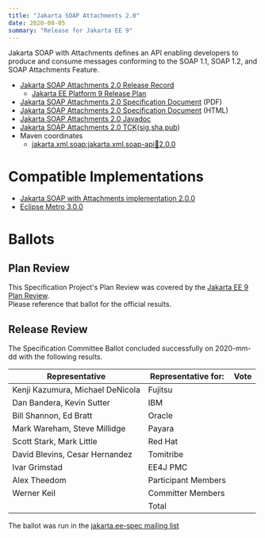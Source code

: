 ```yaml
---
title: "Jakarta SOAP Attachments 2.0"
date: 2020-08-05
summary: "Release for Jakarta EE 9"
---
```

Jakarta SOAP with Attachments defines an API enabling developers to produce
and consume messages conforming to the SOAP 1.1, SOAP 1.2, and SOAP Attachments Feature.

* [Jakarta SOAP Attachments 2.0 Release Record](https://projects.eclipse.org/projects/ee4j.jaxws/releases/2.0-jakarta-soap-attachments)
  * [Jakarta EE Platform 9 Release Plan](https://eclipse-ee4j.github.io/jakartaee-platform/jakartaee9/JakartaEE9ReleasePlan)
* [Jakarta SOAP Attachments 2.0 Specification Document](./soap-spec-2.0.pdf) (PDF)
* [Jakarta SOAP Attachments 2.0 Specification Document](./soap-spec-2.0.html) (HTML)
* [Jakarta SOAP Attachments 2.0 Javadoc](./apidocs)
* [Jakarta SOAP Attachments 2.0 TCK]()([sig](),[sha](),[pub]())
* Maven coordinates
  * [jakarta.xml.soap:jakarta.xml.soap-api:jar:2.0.0](https://search.maven.org/artifact/jakarta.xml.soap/jakarta.xml.soap-api/2.0.0/jar)


# Compatible Implementations

* [Jakarta SOAP with Attachments implementation 2.0.0](https://eclipse-ee4j.github.io/metro-saaj/)
* [Eclipse Metro 3.0.0](https://eclipse-ee4j.github.io/metro-wsit/)

# Ballots

## Plan Review

[//]: # (For Jakarta EE 9, the Platform Plan Review covered 95% of the Specification Projects.  For those Projects, just use the following statement in this Plan Review section:)

This Specification Project's Plan Review was covered by the [Jakarta EE 9 Plan Review](https://jakarta.ee/specifications/platform/9/).  
Please reference that ballot for the official results.

[//]: # (If your Project was required to do a standalone Plan Review...  You'll need to perform an official Plan Review ballot and record the results here.)

## Release Review

The Specification Committee Ballot concluded successfully on 2020-mm-dd with the following results.

| Representative                                 | Representative for: | Vote |
|------------------------------------------------|---------------------|------|
| Kenji Kazumura, Michael DeNicola               | Fujitsu             |      |
| Dan Bandera, Kevin Sutter                      | IBM                 |      |
| Bill Shannon, Ed Bratt                         | Oracle              |      |
| Mark Wareham, Steve Millidge                   | Payara              |      |
| Scott Stark, Mark Little                       | Red Hat             |      |
| David Blevins, Cesar Hernandez                 | Tomitribe           |      |
| Ivar Grimstad                                  | EE4J PMC            |      |
| Alex Theedom                                   | Participant Members |      |
| Werner Keil                                    | Committer Members   |      |
|                                                | Total               |      |

The ballot was run in the [jakarta.ee-spec mailing list]()
